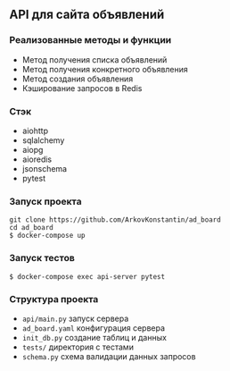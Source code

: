 ## API для сайта объявлений
### Реализованные методы и функции
 * Метод получения списка объявлений
 * Метод получения конкретного объявления
 * Метод создания объявления
 * Кэширование запросов в Redis
### Стэк
 * aiohttp
 * sqlalchemy
 * aiopg
 * aioredis
 * jsonschema
 * pytest
### Запуск проекта
```git clone https://github.com/ArkovKonstantin/ad_board```<br>
```cd ad_board```<br>
```$ docker-compose up```
### Запуск тестов 
```$ docker-compose exec api-server pytest```
### Структура проекта
 * ```api/main.py``` запуск сервера
 * ```ad_board.yaml``` конфигурация сервера
 * ```init_db.py``` создание таблиц и данных
 * ```tests/``` директория с тестами
 * ```schema.py``` схема валидации данных запросов
